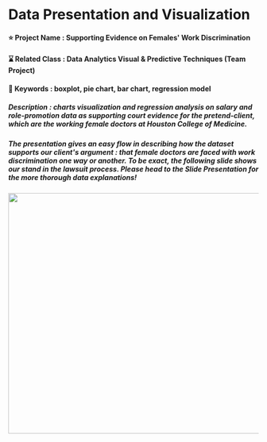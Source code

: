 # Data Presentation and Visualization

#### ⭐ Project Name : Supporting Evidence on Females' Work Discrimination
#### ⌛ Related Class : Data Analytics Visual & Predictive Techniques (Team Project)
#### 🔑 Keywords : boxplot, pie chart, bar chart, regression model
##### Description : charts visualization and regression analysis on salary and role-promotion data as supporting court evidence for the pretend-client, which are the working female doctors at Houston College of Medicine.

##### The presentation gives an easy flow in describing how the dataset supports our client's argument : that female doctors are faced with work discrimination one way or another. To be exact, the following slide shows our stand in the lawsuit process. Please head to the Slide Presentation for the more thorough data explanations!
<img src="https://github.com/user-attachments/assets/1d3db65c-4759-4f28-81b9-906f2145cd62" width="1000" height="485">

